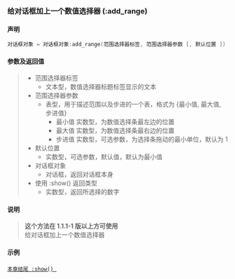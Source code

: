 ### 给对话框加上一个数值选择器 (**:add\_range**)


#### 声明
```lua
对话框对象 = 对话框对象:add_range(范围选择器标签, 范围选择器参数 [, 默认位置 ])
```


#### 参数及返回值
> - 范围选择器标签
>   - 文本型，数值选择器标题标签显示的文本
> - 范围选择器参数
>   - 表型，用于描述范围以及步进的一个表，格式为 \{最小值, 最大值, 步进值\}
>       - 最小值
>           实数型，为数值选择条最左边的位置
>       - 最大值
>           实数型，为数值选择条最右边的位置
>       - 步进值
>           实数型，可选参数，为选择条拖动的最小单位，默认为 1
> - 默认位置
>   - 实数型，可选参数，默认值，默认为最小值
> - 对话框对象
>   - 对话框，返回对话框本身
> - 使用 :show\(\) 返回类型
>   - 实数型，返回所选择的数字


#### 说明
> **这个方法在 1\.1\.1\-1 版以上方可使用**  
> 给对话框加上一个数值选择器  


#### 示例  
[`本章结尾 :show() `](/Handbook/dialog/_show.md)  

